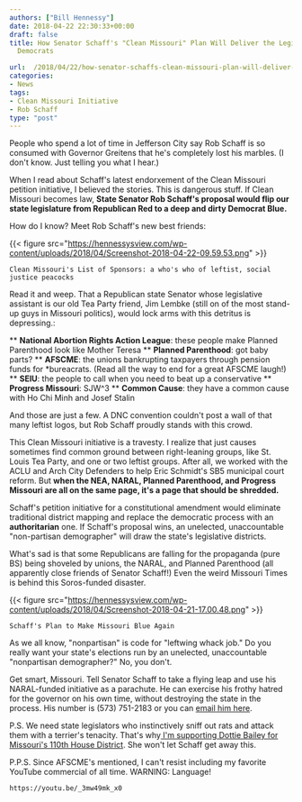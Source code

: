 ```yaml
---
authors: ["Bill Hennessy"]
date: 2018-04-22 22:30:33+00:00
draft: false
title: How Senator Schaff's "Clean Missouri" Plan Will Deliver the Legislature to
  Democrats

url:  /2018/04/22/how-senator-schaffs-clean-missouri-plan-will-deliver-the-legislature-to-democrats/
categories:
- News
tags:
- Clean Missouri Initiative
- Rob Schaff
type: "post"
---
```





People who spend a lot of time in Jefferson City say Rob Schaff is so consumed with Governor Greitens that he's completely lost his marbles. (I don't know. Just telling you what I hear.)







When I read about Schaff's latest
    endorxement of the Clean Missouri petition initiative, I believed the stories. This is dangerous stuff. If Clean Missouri becomes law, **State Senator Rob Schaff's proposal would flip our state legislature from Republican Red to a deep and dirty Democrat Blue.**







How do I know? Meet Rob Schaff's new best friends:





{{< figure src="https://hennessysview.com/wp-content/uploads/2018/04/Screenshot-2018-04-22-09.59.53.png" >}}

    Clean Missouri's List of Sponsors: a who's who of leftist, social justice peacocks






Read it and weep. That a Republican state Senator whose legislative assistant is our old Tea Party friend, Jim Lembke (still
    on of the most stand-up guys in Missouri politics), would lock arms with this detritus is depressing.:








** **National Abortion Rights Action League**: these people make Planned Parenthood look like Mother Teresa
** **Planned Parenthood**: got baby parts?
** **AFSCME**: the unions bankrupting taxpayers through pension funds for
*bureacrats. (Read all the way to end for a great AFSCME laugh!)
** **SEIU**: the people to call when you need to beat up a conservative
** **Progress Missouri**: SJW^3
** **Common Cause**: they have a common cause with Ho Chi Minh and Josef Stalin






And those are just a few. A DNC convention couldn't post a wall of that many leftist logos, but Rob Schaff proudly stands with this crowd. 







This Clean Missouri initiative is a travesty. I realize that just causes sometimes find common ground between right-leaning groups, like St. Louis Tea Party, and one or two leftist groups. After all, we worked with the ACLU and Arch City Defenders to help Eric Schmidt's SB5 municipal court reform. But **when the NEA, NARAL, Planned Parenthood, and Progress Missouri are all on the same page, it's a page that should be shredded.**







Schaff's petition initiative for a constitutional amendment would eliminate traditional district mapping and replace the democratic process with an **authoritarian** one. If Schaff's proposal wins, an unelected, unaccountable "non-partisan demographer" will draw the state's legislative districts. 







What's sad is that some Republicans are falling for the propaganda (pure BS) being shoveled by unions, the NARAL, and Planned Parenthood (all apparently close friends of Senator Schaff!) Even the weird Missouri Times is behind this Soros-funded disaster. 





{{< figure src="https://hennessysview.com/wp-content/uploads/2018/04/Screenshot-2018-04-21-17.00.48.png" >}}

    Schaff's Plan to Make Missouri Blue Again






As we all know, "nonpartisan" is code for "leftwing whack job." Do you really want your state's elections run by an unelected, unaccountable "nonpartisan demographer?" No, you don't. 







Get smart, Missouri. Tell Senator Schaff to take a flying leap and use his NARAL-funded initiative as a parachute. He can exercise his frothy hatred for the governor on his own time, without destroying the state in the process. His number is (573) 751-2183 or you can [email him here](https://www.senate.mo.gov/D34WebApps/Contact.aspx).







P.S. We need state legislators who instinctively sniff out rats and attack them with a terrier's tenacity. That's why[ I'm supporting Dottie Bailey for Missouri's 110th House District](https://hennessysview.com/2018/04/22/a-candidate-with-skin-in-the-game/). She won't let Schaff get away this.







P.P.S. Since AFSCME's mentioned, I can't resist including my favorite YouTube commercial of all time. WARNING: Language!






    https://youtu.be/_3mw49mk_x0


